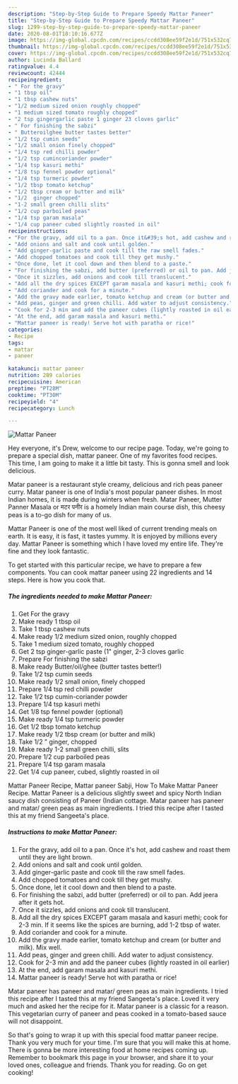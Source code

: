 ```yaml
---
description: "Step-by-Step Guide to Prepare Speedy Mattar Paneer"
title: "Step-by-Step Guide to Prepare Speedy Mattar Paneer"
slug: 1299-step-by-step-guide-to-prepare-speedy-mattar-paneer
date: 2020-08-01T18:10:16.677Z
image: https://img-global.cpcdn.com/recipes/ccdd308ee59f2e1d/751x532cq70/mattar-paneer-recipe-main-photo.jpg
thumbnail: https://img-global.cpcdn.com/recipes/ccdd308ee59f2e1d/751x532cq70/mattar-paneer-recipe-main-photo.jpg
cover: https://img-global.cpcdn.com/recipes/ccdd308ee59f2e1d/751x532cq70/mattar-paneer-recipe-main-photo.jpg
author: Lucinda Ballard
ratingvalue: 4.4
reviewcount: 42444
recipeingredient:
- " For the gravy"
- "1 tbsp oil"
- "1 tbsp cashew nuts"
- "1/2 medium sized onion roughly chopped"
- "1 medium sized tomato roughly chopped"
- "2 tsp gingergarlic paste 1 ginger 23 cloves garlic"
- " For finishing the sabzi"
- " Butteroilghee butter tastes better"
- "1/2 tsp cumin seeds"
- "1/2 small onion finely chopped"
- "1/4 tsp red chilli powder"
- "1/2 tsp cumincoriander powder"
- "1/4 tsp kasuri methi"
- "1/8 tsp fennel powder optional"
- "1/4 tsp turmeric powder"
- "1/2 tbsp tomato ketchup"
- "1/2 tbsp cream or butter and milk"
- "1/2  ginger chopped"
- "1-2 small green chilli slits"
- "1/2 cup parboiled peas"
- "1/4 tsp garam masala"
- "1/4 cup paneer cubed slightly roasted in oil"
recipeinstructions:
- "For the gravy, add oil to a pan. Once it&#39;s hot, add cashew and roast them until they are light brown."
- "Add onions and salt and cook until golden."
- "Add ginger-garlic paste and cook till the raw smell fades."
- "Add chopped tomatoes and cook till they get mushy."
- "Once done, let it cool down and then blend to a paste."
- "For finishing the sabzi, add butter (preferred) or oil to pan. Add jeera after it gets hot."
- "Once it sizzles, add onions and cook till translucent."
- "Add all the dry spices EXCEPT garam masala and kasuri methi; cook for 2-3 min. If it seems like the spices are burning, add 1-2 tbsp of water."
- "Add coriander and cook for a minute."
- "Add the gravy made earlier, tomato ketchup and cream (or butter and milk). Mix well."
- "Add peas, ginger and green chilli. Add water to adjust consistency."
- "Cook for 2-3 min and add the paneer cubes (lightly roasted in oil earlier)"
- "At the end, add garam masala and kasuri methi."
- "Mattar paneer is ready! Serve hot with paratha or rice!"
categories:
- Recipe
tags:
- mattar
- paneer

katakunci: mattar paneer 
nutrition: 289 calories
recipecuisine: American
preptime: "PT28M"
cooktime: "PT30M"
recipeyield: "4"
recipecategory: Lunch

---
```



![Mattar Paneer](https://img-global.cpcdn.com/recipes/ccdd308ee59f2e1d/751x532cq70/mattar-paneer-recipe-main-photo.jpg)

Hey everyone, it's Drew, welcome to our recipe page. Today, we're going to prepare a special dish, mattar paneer. One of my favorites food recipes. This time, I am going to make it a little bit tasty. This is gonna smell and look delicious.

Matar paneer is a restaurant style creamy, delicious and rich peas paneer curry. Matar paneer is one of India&#39;s most popular paneer dishes. In most Indian homes, it is made during winters when fresh. Matar Paneer, Mutter Panner Masala or मटर पनीर is a homely Indian main course dish, this cheesy peas is a to-go dish for many of us.

Mattar Paneer is one of the most well liked of current trending meals on earth. It is easy, it is fast, it tastes yummy. It is enjoyed by millions every day. Mattar Paneer is something which I have loved my entire life. They're fine and they look fantastic.


To get started with this particular recipe, we have to prepare a few components. You can cook mattar paneer using 22 ingredients and 14 steps. Here is how you cook that.

<!--inarticleads1-->

##### The ingredients needed to make Mattar Paneer:

1. Get  For the gravy
1. Make ready 1 tbsp oil
1. Take 1 tbsp cashew nuts
1. Make ready 1/2 medium sized onion, roughly chopped
1. Take 1 medium sized tomato, roughly chopped
1. Get 2 tsp ginger-garlic paste (1&#34; ginger, 2-3 cloves garlic
1. Prepare  For finishing the sabzi
1. Make ready  Butter/oil/ghee (butter tastes better!)
1. Take 1/2 tsp cumin seeds
1. Make ready 1/2 small onion, finely chopped
1. Prepare 1/4 tsp red chilli powder
1. Take 1/2 tsp cumin-coriander powder
1. Prepare 1/4 tsp kasuri methi
1. Get 1/8 tsp fennel powder (optional)
1. Make ready 1/4 tsp turmeric powder
1. Get 1/2 tbsp tomato ketchup
1. Make ready 1/2 tbsp cream (or butter and milk)
1. Take 1/2 &#34; ginger, chopped
1. Make ready 1-2 small green chilli, slits
1. Prepare 1/2 cup parboiled peas
1. Prepare 1/4 tsp garam masala
1. Get 1/4 cup paneer, cubed, slightly roasted in oil


Mattar Paneer Recipe, Mattar paneer Sabji, How To Make Mattar Paneer Recipe. Mattar Paneer is a delicious slightly sweet and spicy North Indian saucy dish consisting of Paneer (Indian cottage. Matar paneer has paneer and matar/ green peas as main ingredients. I tried this recipe after I tasted this at my friend Sangeeta&#39;s place. 

<!--inarticleads2-->

##### Instructions to make Mattar Paneer:

1. For the gravy, add oil to a pan. Once it&#39;s hot, add cashew and roast them until they are light brown.
1. Add onions and salt and cook until golden.
1. Add ginger-garlic paste and cook till the raw smell fades.
1. Add chopped tomatoes and cook till they get mushy.
1. Once done, let it cool down and then blend to a paste.
1. For finishing the sabzi, add butter (preferred) or oil to pan. Add jeera after it gets hot.
1. Once it sizzles, add onions and cook till translucent.
1. Add all the dry spices EXCEPT garam masala and kasuri methi; cook for 2-3 min. If it seems like the spices are burning, add 1-2 tbsp of water.
1. Add coriander and cook for a minute.
1. Add the gravy made earlier, tomato ketchup and cream (or butter and milk). Mix well.
1. Add peas, ginger and green chilli. Add water to adjust consistency.
1. Cook for 2-3 min and add the paneer cubes (lightly roasted in oil earlier)
1. At the end, add garam masala and kasuri methi.
1. Mattar paneer is ready! Serve hot with paratha or rice!


Matar paneer has paneer and matar/ green peas as main ingredients. I tried this recipe after I tasted this at my friend Sangeeta&#39;s place. Loved it very much and asked her the recipe for it. Matar paneer is a classic for a reason. This vegetarian curry of paneer and peas cooked in a tomato-based sauce will not disappoint. 

So that's going to wrap it up with this special food mattar paneer recipe. Thank you very much for your time. I'm sure that you will make this at home. There is gonna be more interesting food at home recipes coming up. Remember to bookmark this page in your browser, and share it to your loved ones, colleague and friends. Thank you for reading. Go on get cooking!
